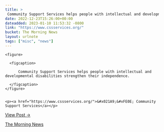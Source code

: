 ```yaml
---
title: > 
 Community Support Services helps people with intellectual and developmental disabilities strengthen their independence.
date: 2022-12-23T15:26:00+00:00
dateadded: 2023-01-10 11:53:32 -0800
link: "https://www.cssservices.org/"
bucket: The Morning News
layout: urlnote
tags: ["misc", "news"]
--- 
```




  
    
  

  
    <figure>
      
      <figcaption>
        
          Community Support Services helps people with intellectual and developmental disabilities strengthen their independence.
        
      </figcaption>
    </figure>

    
    <p><a href="https://www.cssservices.org/">&#x021A9;&#xFE0E; Community Support Services</a></p>
    
  
  <p><a href="https://themorningnews.org/p/community-support-services-helps-people-strengthen-their-indepence">View Post &rarr;</a></p>



 <!-- end excerpt --> 
<div class='bucket'><a class='internal-link' href='/buckets/the-morning-news'>The Morning News</a></div> 
